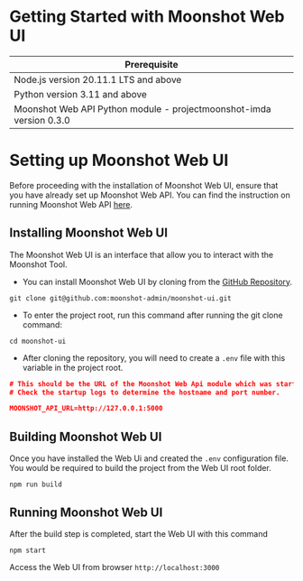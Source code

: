 # Getting Started with Moonshot Web UI

| Prerequisite                           |
|----------------------------------------|
| Node.js version 20.11.1 LTS and above  |
| Python version 3.11 and above           |
| Moonshot Web API Python module - projectmoonshot-imda version 0.3.0 |

# Setting up Moonshot Web UI
Before proceeding with the installation of Moonshot Web UI, ensure that you have already set up Moonshot Web API. You can find the instruction on running Moonshot Web API [here](/getting_started/quick_start_web_api).

## Installing Moonshot Web UI
The Moonshot Web UI is an interface that allow you to interact with the Moonshot Tool.

- You can install  Moonshot Web UI by cloning from the [GitHub Repository](https://github.com/moonshot-admin/moonshot-ui).
```
git clone git@github.com:moonshot-admin/moonshot-ui.git
```

- To enter the project root, run this command after running the git clone command: 
```
cd moonshot-ui
```

- After cloning the repository, you will need to create a `.env` file with this variable in the project root.
```json
# This should be the URL of the Moonshot Web Api module which was started in the previous section.
# Check the startup logs to determine the hostname and port number.

MOONSHOT_API_URL=http://127.0.0.1:5000
```

## Building Moonshot Web UI
Once you have installed the Web Ui and created the `.env` configuration file. You would be required to build the project from the Web UI root folder.
```
npm run build
```

## Running Moonshot Web UI
After the build step is completed, start the Web UI with this command
```
npm start
```

Access the Web UI from browser `http://localhost:3000`